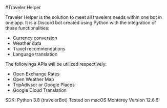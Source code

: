 #Traveler Helper

Traveler Helper is the solution to meet all travelers needs within one bot in one app. 
It is a Discord bot created using Python with the integration of these functionalities:
* Currency conversion
* Weather data
* Travel recommendations
* Language translation

The followings APIs will be utilized respectively:
* Open Exchange Rates
* Open Weather Map
* TripAdivsor or Google Places
* Google Cloud Translation

SDK: Python 3.8 (travelerBot)
Tested on macOS Monterey Version 12.6.6
